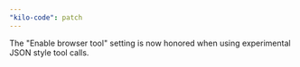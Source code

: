 ```yaml
---
"kilo-code": patch
---
```


The "Enable browser tool" setting is now honored when using experimental JSON style tool calls.
